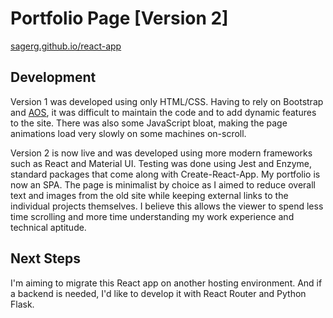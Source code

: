 # Portfolio Page [Version 2]

[sagerg.github.io/react-app](https://sagerg.github.io/react-app/)

## Development

Version 1 was developed using only HTML/CSS. Having to rely on Bootstrap and [AOS](https://michalsnik.github.io/aos/), it was difficult to maintain the code and to add dynamic features to the site. There was also some JavaScript bloat, making the page animations load very slowly on some machines on-scroll.

Version 2 is now live and was developed using more modern frameworks such as React and Material UI. Testing was done using Jest and Enzyme, standard packages that come along with Create-React-App. My portfolio is now an SPA. The page is minimalist by choice as I aimed to reduce overall text and images from the old site while keeping external links to the individual projects themselves. I believe this allows the viewer to spend less time scrolling and more time understanding my work experience and technical aptitude.

## Next Steps

I'm aiming to migrate this React app on another hosting environment. And if a backend is needed, I'd like to develop it with React Router and Python Flask.
